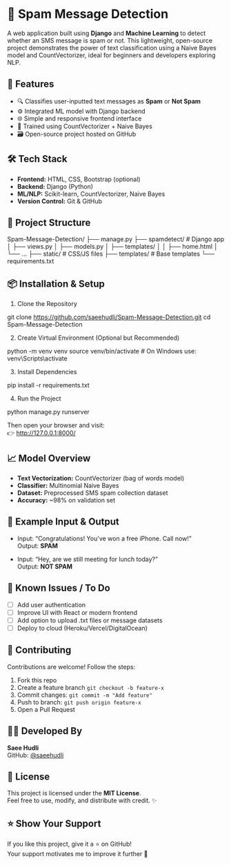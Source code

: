# 📩 Spam Message Detection

A web application built using **Django** and **Machine Learning** to detect whether an SMS message is spam or not. This lightweight, open-source project demonstrates the power of text classification using a Naive Bayes model and CountVectorizer, ideal for beginners and developers exploring NLP.

## 🚀 Features

- 🔍 Classifies user-inputted text messages as **Spam** or **Not Spam**
- ⚙️ Integrated ML model with Django backend
- 🌐 Simple and responsive frontend interface
- 🧠 Trained using CountVectorizer + Naive Bayes
- 🗃️ Open-source project hosted on GitHub

## 🛠️ Tech Stack

- **Frontend:** HTML, CSS, Bootstrap (optional)
- **Backend:** Django (Python)
- **ML/NLP:** Scikit-learn, CountVectorizer, Naive Bayes
- **Version Control:** Git & GitHub

## 📂 Project Structure

Spam-Message-Detection/
├── manage.py
├── spamdetect/         # Django app
│   ├── views.py
│   ├── models.py
│   ├── templates/
│   │   ├── home.html
│   └── ...
├── static/             # CSS/JS files
├── templates/          # Base templates
└── requirements.txt

## 📦 Installation & Setup

1. Clone the Repository

git clone https://github.com/saeehudli/Spam-Message-Detection.git
cd Spam-Message-Detection

2. Create Virtual Environment (Optional but Recommended)

python -m venv venv
source venv/bin/activate  # On Windows use: venv\Scripts\activate

3. Install Dependencies

pip install -r requirements.txt

4. Run the Project

python manage.py runserver

Then open your browser and visit:  
👉 http://127.0.0.1:8000/

## 📈 Model Overview

- **Text Vectorization:** CountVectorizer (bag of words model)
- **Classifier:** Multinomial Naive Bayes
- **Dataset:** Preprocessed SMS spam collection dataset
- **Accuracy:** ~98% on validation set

## 🧪 Example Input & Output

- Input: “Congratulations! You've won a free iPhone. Call now!”  
  Output: **SPAM**

- Input: “Hey, are we still meeting for lunch today?”  
  Output: **NOT SPAM**

## 🐛 Known Issues / To Do

- [ ] Add user authentication
- [ ] Improve UI with React or modern frontend
- [ ] Add option to upload .txt files or message datasets
- [ ] Deploy to cloud (Heroku/Vercel/DigitalOcean)

## 🤝 Contributing

Contributions are welcome! Follow the steps:

1. Fork this repo
2. Create a feature branch `git checkout -b feature-x`
3. Commit changes: `git commit -m "Add feature"`
4. Push to branch: `git push origin feature-x`
5. Open a Pull Request

## 👩‍💻 Developed By

**Saee Hudli**  
GitHub: [@saeehudli](https://github.com/saeehudli)

## 📄 License

This project is licensed under the **MIT License**.  
Feel free to use, modify, and distribute with credit. ✨

## ⭐️ Show Your Support

If you like this project, give it a ⭐️ on GitHub!  
Your support motivates me to improve it further 💙
